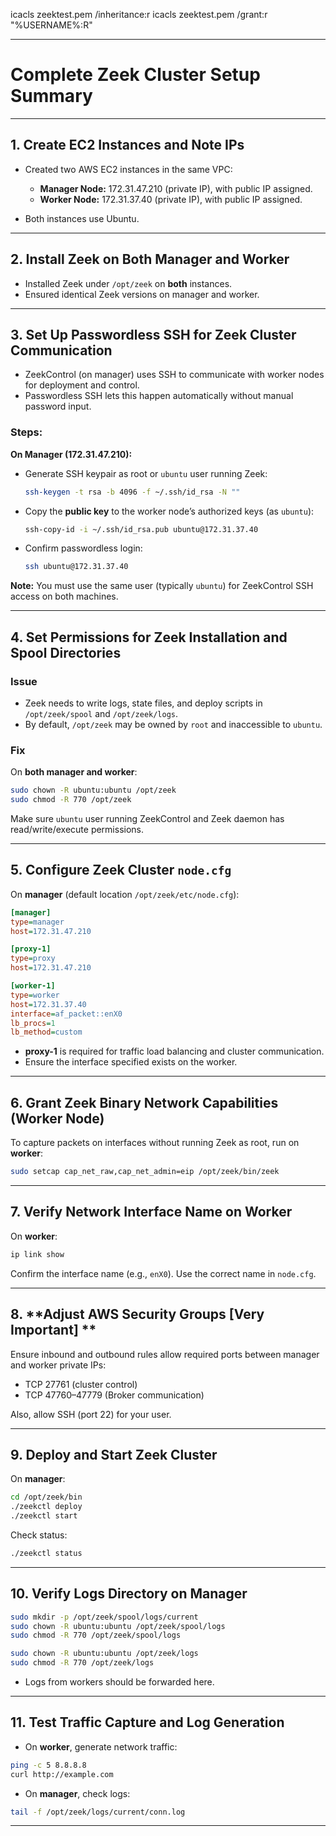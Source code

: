 icacls zeektest.pem /inheritance:r
icacls zeektest.pem /grant:r "%USERNAME%:R"

---

# **Complete Zeek Cluster Setup Summary**

---

## 1. **Create EC2 Instances and Note IPs**

* Created two AWS EC2 instances in the same VPC:

  * **Manager Node:** 172.31.47.210 (private IP), with public IP assigned.
  * **Worker Node:** 172.31.37.40 (private IP), with public IP assigned.

* Both instances use Ubuntu.

---

## 2. **Install Zeek on Both Manager and Worker**

* Installed Zeek under `/opt/zeek` on **both** instances.
* Ensured identical Zeek versions on manager and worker.

---

## 3. **Set Up Passwordless SSH for Zeek Cluster Communication**

* ZeekControl (on manager) uses SSH to communicate with worker nodes for deployment and control.
* Passwordless SSH lets this happen automatically without manual password input.

### Steps:

**On Manager (172.31.47.210):**

* Generate SSH keypair as root or `ubuntu` user running Zeek:

  ```bash
  ssh-keygen -t rsa -b 4096 -f ~/.ssh/id_rsa -N ""
  ```

* Copy the **public key** to the worker node’s authorized keys (as `ubuntu`):

  ```bash
  ssh-copy-id -i ~/.ssh/id_rsa.pub ubuntu@172.31.37.40
  ```

* Confirm passwordless login:

  ```bash
  ssh ubuntu@172.31.37.40
  ```

**Note:** You must use the same user (typically `ubuntu`) for ZeekControl SSH access on both machines.

---

## 4. **Set Permissions for Zeek Installation and Spool Directories**

### Issue

* Zeek needs to write logs, state files, and deploy scripts in `/opt/zeek/spool` and `/opt/zeek/logs`.
* By default, `/opt/zeek` may be owned by `root` and inaccessible to `ubuntu`.

### Fix

On **both manager and worker**:

```bash
sudo chown -R ubuntu:ubuntu /opt/zeek
sudo chmod -R 770 /opt/zeek
```

Make sure `ubuntu` user running ZeekControl and Zeek daemon has read/write/execute permissions.

---

## 5. **Configure Zeek Cluster `node.cfg`**

On **manager** (default location `/opt/zeek/etc/node.cfg`):

```ini
[manager]
type=manager
host=172.31.47.210

[proxy-1]
type=proxy
host=172.31.47.210

[worker-1]
type=worker
host=172.31.37.40
interface=af_packet::enX0   
lb_procs=1
lb_method=custom
```

* **proxy-1** is required for traffic load balancing and cluster communication.
* Ensure the interface specified exists on the worker.

---

## 6. **Grant Zeek Binary Network Capabilities (Worker Node)**

To capture packets on interfaces without running Zeek as root, run on **worker**:

```bash
sudo setcap cap_net_raw,cap_net_admin=eip /opt/zeek/bin/zeek
```

---

## 7. **Verify Network Interface Name on Worker**

On **worker**:

```bash
ip link show
```

Confirm the interface name (e.g., `enX0`). Use the correct name in `node.cfg`.

---

## 8. **Adjust AWS Security Groups [Very Important] **

Ensure inbound and outbound rules allow required ports between manager and worker private IPs:

* TCP 27761 (cluster control)
* TCP 47760–47779 (Broker communication)

Also, allow SSH (port 22) for your user.

---

## 9. **Deploy and Start Zeek Cluster**

On **manager**:

```bash
cd /opt/zeek/bin
./zeekctl deploy
./zeekctl start
```

Check status:

```bash
./zeekctl status
```

---

## 10. **Verify Logs Directory on Manager**

```bash
sudo mkdir -p /opt/zeek/spool/logs/current
sudo chown -R ubuntu:ubuntu /opt/zeek/spool/logs
sudo chmod -R 770 /opt/zeek/spool/logs
```

```bash
sudo chown -R ubuntu:ubuntu /opt/zeek/logs
sudo chmod -R 770 /opt/zeek/logs
```
* Logs from workers should be forwarded here.

---

## 11. **Test Traffic Capture and Log Generation**

* On **worker**, generate network traffic:

```bash
ping -c 5 8.8.8.8
curl http://example.com
```

* On **manager**, check logs:

```bash
tail -f /opt/zeek/logs/current/conn.log
```

---
